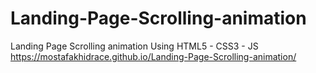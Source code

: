 # Landing-Page-Scrolling-animation
Landing Page Scrolling animation Using HTML5 - CSS3 - JS
https://mostafakhidrace.github.io/Landing-Page-Scrolling-animation/
